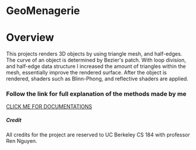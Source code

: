 GeoMenagerie
===================================

# Overview

This projects renders 3D objects by using triangle mesh, and half-edges. The curve of an object is determined by Bezier's patch. With loop division, and half-edge data structure I increased the amount of triangles within the mesh, essentially improve the rendered surface. After the object is rendered, shaders such as Blinn-Phong, and reflective shaders are applied.


### Follow the link for full explanation of the methods made by me

[CLICK ME FOR DOCUMENTATIONS](http://huutinhpham.com/projects/GeoMenagerie)

##### Credit

All credits for the project are reserved to UC Berkeley CS 184 with professor Ren Nguyen.
